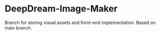 # DeepDream-Image-Maker
Branch for storing visual assets and front-end implementation. Based on main branch.
